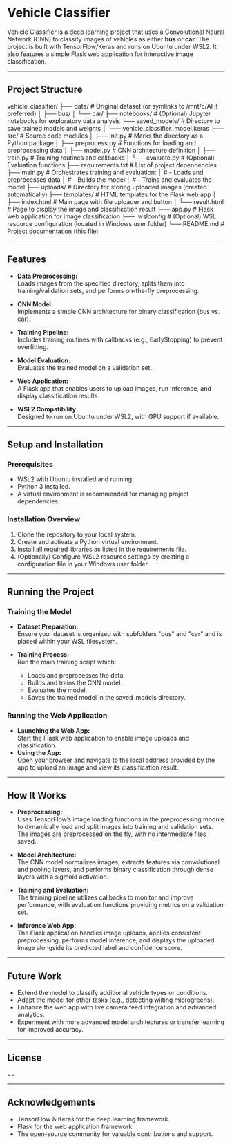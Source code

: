 # Vehicle Classifier

Vehicle Classifier is a deep learning project that uses a Convolutional Neural Network (CNN) to classify images of vehicles as either **bus** or **car**. The project is built with TensorFlow/Keras and runs on Ubuntu under WSL2. It also features a simple Flask web application for interactive image classification.

---

## Project Structure
vehicle_classifier/ ├── data/ # Original dataset (or symlinks to /mnt/c/AI if preferred) │ ├── bus/ │ └── car/ ├── notebooks/ # (Optional) Jupyter notebooks for exploratory data analysis ├── saved_models/ # Directory to save trained models and weights │ └── vehicle_classifier_model.keras ├── src/ # Source code modules │ ├── init.py # Marks the directory as a Python package │ ├── preprocess.py # Functions for loading and preprocessing data │ ├── model.py # CNN architecture definition │ ├── train.py # Training routines and callbacks │ └── evaluate.py # (Optional) Evaluation functions ├── requirements.txt # List of project dependencies ├── main.py # Orchestrates training and evaluation: │ # - Loads and preprocesses data │ # - Builds the model │ # - Trains and evaluates the model ├── uploads/ # Directory for storing uploaded images (created automatically) ├── templates/ # HTML templates for the Flask web app │ ├── index.html # Main page with file uploader and button │ └── result.html # Page to display the image and classification result ├── app.py # Flask web application for image classification ├── .wslconfig # (Optional) WSL resource configuration (located in Windows user folder) └── README.md # Project documentation (this file)


---

## Features

- **Data Preprocessing:**  
  Loads images from the specified directory, splits them into training/validation sets, and performs on-the-fly preprocessing.

- **CNN Model:**  
  Implements a simple CNN architecture for binary classification (bus vs. car).

- **Training Pipeline:**  
  Includes training routines with callbacks (e.g., EarlyStopping) to prevent overfitting.

- **Model Evaluation:**  
  Evaluates the trained model on a validation set.

- **Web Application:**  
  A Flask app that enables users to upload images, run inference, and display classification results.

- **WSL2 Compatibility:**  
  Designed to run on Ubuntu under WSL2, with GPU support if available.

---

## Setup and Installation

### Prerequisites

- WSL2 with Ubuntu installed and running.
- Python 3 installed.
- A virtual environment is recommended for managing project dependencies.

### Installation Overview

1. Clone the repository to your local system.
2. Create and activate a Python virtual environment.
3. Install all required libraries as listed in the requirements file.
4. (Optionally) Configure WSL2 resource settings by creating a configuration file in your Windows user folder.

---

## Running the Project

### Training the Model

- **Dataset Preparation:**  
  Ensure your dataset is organized with subfolders "bus" and "car" and is placed within your WSL filesystem.

- **Training Process:**  
  Run the main training script which:
  - Loads and preprocesses the data.
  - Builds and trains the CNN model.
  - Evaluates the model.
  - Saves the trained model in the saved_models directory.

### Running the Web Application

- **Launching the Web App:**  
  Start the Flask web application to enable image uploads and classification.
- **Using the App:**  
  Open your browser and navigate to the local address provided by the app to upload an image and view its classification result.

---

## How It Works

- **Preprocessing:**  
  Uses TensorFlow’s image loading functions in the preprocessing module to dynamically load and split images into training and validation sets. The images are preprocessed on the fly, with no intermediate files saved.

- **Model Architecture:**  
  The CNN model normalizes images, extracts features via convolutional and pooling layers, and performs binary classification through dense layers with a sigmoid activation.

- **Training and Evaluation:**  
  The training pipeline utilizes callbacks to monitor and improve performance, with evaluation functions providing metrics on a validation set.

- **Inference Web App:**  
  The Flask application handles image uploads, applies consistent preprocessing, performs model inference, and displays the uploaded image alongside its predicted label and confidence score.

---

## Future Work

- Extend the model to classify additional vehicle types or conditions.
- Adapt the model for other tasks (e.g., detecting wilting microgreens).
- Enhance the web app with live camera feed integration and advanced analytics.
- Experiment with more advanced model architectures or transfer learning for improved accuracy.

---

## License

==

---

## Acknowledgements

- TensorFlow & Keras for the deep learning framework.
- Flask for the web application framework.
- The open-source community for valuable contributions and support.
